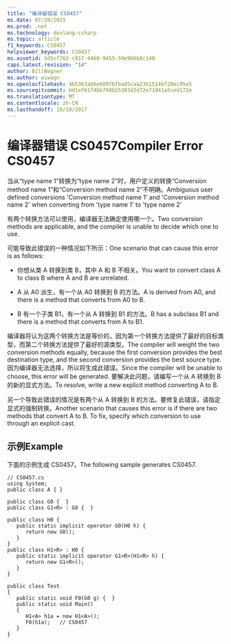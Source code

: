 ```yaml
---
title: "编译器错误 CS0457"
ms.date: 07/20/2015
ms.prod: .net
ms.technology: devlang-csharp
ms.topic: article
f1_keywords: CS0457
helpviewer_keywords: CS0457
ms.assetid: 5d5cf762-c817-4468-9455-59e966b8c140
caps.latest.revision: "14"
author: BillWagner
ms.author: wiwagn
ms.openlocfilehash: 4b5363ab6e60976fbad5caa23b1514bf20ec95e5
ms.sourcegitcommit: bd1ef61f4bb794b25383d3d72e71041a5ced172e
ms.translationtype: MT
ms.contentlocale: zh-CN
ms.lasthandoff: 10/18/2017
---
```

# <a name="compiler-error-cs0457"></a><span data-ttu-id="f9658-102">编译器错误 CS0457</span><span class="sxs-lookup"><span data-stu-id="f9658-102">Compiler Error CS0457</span></span>
<span data-ttu-id="f9658-103">当从“type name 1”转换为“type name 2”时，用户定义的转换“Conversion method name 1”和“Conversion method name 2”不明确。</span><span class="sxs-lookup"><span data-stu-id="f9658-103">Ambiguous user defined conversions 'Conversion method name 1' and 'Conversion method name 2' when converting from 'type name 1' to 'type name 2'</span></span>  
  
 <span data-ttu-id="f9658-104">有两个转换方法可以使用，编译器无法确定使用哪一个。</span><span class="sxs-lookup"><span data-stu-id="f9658-104">Two conversion methods are applicable, and the compiler is unable to decide which one to use.</span></span>  
  
 <span data-ttu-id="f9658-105">可能导致此错误的一种情况如下所示：</span><span class="sxs-lookup"><span data-stu-id="f9658-105">One scenario that can cause this error is as follows:</span></span>  
  
-   <span data-ttu-id="f9658-106">你想从类 A 转换到类 B，其中 A 和 B 不相关。</span><span class="sxs-lookup"><span data-stu-id="f9658-106">You want to convert class A to class B where A and B are unrelated.</span></span>  
  
-   <span data-ttu-id="f9658-107">A 从 A0 派生，有一个从 A0 转换到 B 的方法。</span><span class="sxs-lookup"><span data-stu-id="f9658-107">A is derived from A0, and there is a method that converts from A0 to B.</span></span>  
  
-   <span data-ttu-id="f9658-108">B 有一个子类 B1，有一个从 A 转换到 B1 的方法。</span><span class="sxs-lookup"><span data-stu-id="f9658-108">B has a subclass B1 and there is a method that converts from A to B1.</span></span>  
  
 <span data-ttu-id="f9658-109">编译器将认为这两个转换方法是等价的，因为第一个转换方法提供了最好的目标类型，而第二个转换方法提供了最好的源类型。</span><span class="sxs-lookup"><span data-stu-id="f9658-109">The compiler will weight the two conversion methods equally, because the first conversion provides the best destination type, and the second conversion provides the best source type.</span></span> <span data-ttu-id="f9658-110">因为编译器无法选择，所以将生成此错误。</span><span class="sxs-lookup"><span data-stu-id="f9658-110">Since the compiler will be unable to choose, this error will be generated.</span></span> <span data-ttu-id="f9658-111">要解决此问题，请编写一个从 A 转换到 B 的新的显式方法。</span><span class="sxs-lookup"><span data-stu-id="f9658-111">To resolve, write a new explicit method converting A to B.</span></span>  
  
 <span data-ttu-id="f9658-112">另一个导致此错误的情况是有两个从 A 转换到 B 的方法。要修复此错误，请指定显式的强制转换。</span><span class="sxs-lookup"><span data-stu-id="f9658-112">Another scenario that causes this error is if there are two methods that convert A to B. To fix, specify which conversion to use through an explicit cast.</span></span>  
  
## <a name="example"></a><span data-ttu-id="f9658-113">示例</span><span class="sxs-lookup"><span data-stu-id="f9658-113">Example</span></span>  
 <span data-ttu-id="f9658-114">下面的示例生成 CS0457。</span><span class="sxs-lookup"><span data-stu-id="f9658-114">The following sample generates CS0457.</span></span>  
  
```  
// CS0457.cs  
using System;  
public class A { }  
  
public class G0 {  }  
public class G1<R> : G0 {  }  
  
public class H0 {  
   public static implicit operator G0(H0 h) {  
      return new G0();  
   }  
}  
public class H1<R> : H0 {  
   public static implicit operator G1<R>(H1<R> h) {  
      return new G1<R>();  
   }  
}  
  
public class Test   
{  
   public static void F0(G0 g) {  }  
   public static void Main()   
   {  
      H1<A> h1a = new H1<A>();  
      F0(h1a);   // CS0457  
   }  
}  
```
